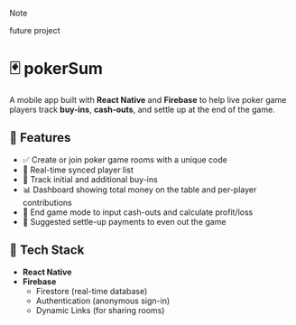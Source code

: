 >[!NOTE]
>future project
# 🃏 pokerSum

A mobile app built with **React Native** and **Firebase** to help live poker game players track **buy-ins**, **cash-outs**, and settle up at the end of the game.

## 📱 Features

- ✅ Create or join poker game rooms with a unique code
- 👥 Real-time synced player list
- 💸 Track initial and additional buy-ins
- 📊 Dashboard showing total money on the table and per-player contributions
- 🧮 End game mode to input cash-outs and calculate profit/loss
- 🔁 Suggested settle-up payments to even out the game

## 🔧 Tech Stack

- **React Native**
- **Firebase**
  - Firestore (real-time database)
  - Authentication (anonymous sign-in)
  - Dynamic Links (for sharing rooms)

